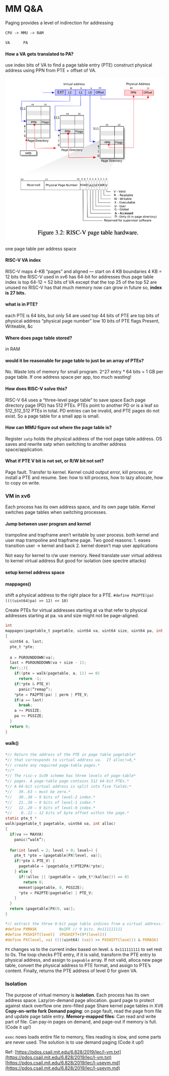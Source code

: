 # MM Q&A

Paging provides a level of indirection for addressing 

`CPU -> MMU -> RAM` 

   `VA      PA`

#### How a VA gets translated to PA?

use index bits of VA to find a page table entry \(PTE\) construct physical address using PPN from PTE + offset of VA.

![](../.gitbook/assets/image%20%2838%29.png)

one page table per address space

#### RISC-V VA index

RISC-V maps 4-KB “pages” and aligned — start on 4 KB boundaries 4 KB = 12 bits the RISC-V used in xv6 has 64-bit for addresses thus page table index is top 64-12 = 52 bits of VA except that the top 25 of the top 52 are unused no RISC-V has that much memory now can grow in future so, **index is 27 bits.**

#### what is in PTE?

each PTE is 64 bits, but only 54 are used top 44 bits of PTE are top bits of physical address “physical page number” low 10 bits of PTE flags Present, Writeable, &c

#### Where does page table stored?

in RAM

#### would it be reasonable for page table to just be an array of PTEs?

No. Waste lots of memory for small program. 2^27 entry \* 64 bits = 1 GB per page table. If one address space per app, too much wasting!

#### How does RISC-V solve this?

RISC-V 64 uses a “three-level page table” to save space Each page directory page \(PD\) has 512 PTEs. PTEs point to another PD or is a leaf so 512_512_512 PTEs in total. PD entries can be invalid, and PTE pages do not exist. So a page table for a small app is small.

#### How can MMU figure out where the page table is?

Register `satp` holds the physical address of the root page table address. OS saves and rewrite satp when switching to another address space/application.

#### What if PTE V bit is not set, or R/W bit not set?

Page fault. Transfer to kernel. Kernel could output error, kill process, or install a PTE and resume. See: how to kill process, how to lazy allocate, how to copy on write.

### VM in xv6

Each process has its own address space, and its own page table. Kernel switches page tables when switching processes.

#### Jump between user program and kernel

trampoline and trapframe aren’t writable by user process. both kernel and user map trampoline and trapframe page. Two good reasons: 1. eases transition user -&gt; kernel and back 2. kernel doesn’t map user applications

Not easy for kernel to r/w user memory. Need translate user virtual address to kernel virtual address But good for isolation \(see spectre attacks\)

#### setup kernel address space

#### mappages\(\)

shift a physical address to the right place for a PTE. `#define PA2PTE(pa) ((((uint64)pa) >> 12) << 10)`

Create PTEs for virtual addresses starting at va that refer to physical addresses starting at pa. va and size might not be page-aligned.

```c
int
mappages(pagetable_t pagetable, uint64 va, uint64 size, uint64 pa, int perm)
{
  uint64 a, last;
  pte_t *pte;

  a = PGROUNDDOWN(va);
  last = PGROUNDDOWN(va + size - 1);
  for(;;){
    if((pte = walk(pagetable, a, 1)) == 0)
      return -1;
    if(*pte & PTE_V)
      panic(“remap”);
    *pte = PA2PTE(pa) | perm | PTE_V;
    if(a == last)
      break;
    a += PGSIZE;
    pa += PGSIZE;
  }
  return 0;
}
```

#### walk\(\)

```c
*// Return the address of the PTE in page table pagetable*
*// that corresponds to virtual address va.  If alloc!=0,*
*// create any required page-table pages.*
*//*
*// The risc-v Sv39 scheme has three levels of page-table*
*// pages. A page-table page contains 512 64-bit PTEs.*
*// A 64-bit virtual address is split into five fields:*
*//   39..63 — must be zero.*
*//   30..38 — 9 bits of level-2 index.*
*//   21..39 — 9 bits of level-1 index.*
*//   12..20 — 9 bits of level-0 index.*
*//    0..12 — 12 bits of byte offset within the page.*
static pte_t *
walk(pagetable_t pagetable, uint64 va, int alloc)
{
  if(va >= MAXVA)
    panic(“walk”);

  for(int level = 2; level > 0; level—) {
    pte_t *pte = &pagetable[PX(level, va)];
    if(*pte & PTE_V) {
      pagetable = (pagetable_t)PTE2PA(*pte);
    } else {
      if(!alloc || (pagetable = (pde_t*)kalloc()) == 0)
        return 0;
      memset(pagetable, 0, PGSIZE);
      *pte = PA2PTE(pagetable) | PTE_V;
    }
  }
  return &pagetable[PX(0, va)];
}
```

```c
*// extract the three 9-bit page table indices from a virtual address.*
#define PXMASK          0x1FF // 9 bits. 0x111111111
#define PXSHIFT(level)  (PGSHIFT+(9*(level)))
#define PX(level, va) ((((uint64) (va)) >> PXSHIFT(level)) & PXMASK)
```

`PX` changes va to the current index based on level. `& 0x111111111` to set rest to 0s. The loop checks PTE entry, if it is valid, transform the PTE entry to physical address, and assign to `pageable` array. If not valid, alloca new page table, convert the physical address to PTE format, and assign to PTE’s content. Finally, returns the PTE address of level 0 for given VA.

### Isolation

The purpose of virtual memory is **isolation**. Each process has its own address space. Lazy/on-demand page allocation. guard page to protect against stack overflow one zero-filled page Share kernel page tables in XV6 **Copy-on-write fork** **Demand paging**: on page fault, read the page from file and update page table entry. **Memory-mapped files**: Can read and write part of file. Can pay-in pages on demand, and page-out if memory is full. \(Code it up!\)

`exec` nows loads entire file to memory, files reading is slow, and some parts are never used. The solution is to use demand paging \(Code it up!\)

Ref: [https://pdos.csail.mit.edu/6.828/2019/lec/l-vm.txt](https://pdos.csail.mit.edu/6.828/2019/lec/l-vm.txt) [https://pdos.csail.mit.edu/6.828/2019/lec/l-usevm.md](https://pdos.csail.mit.edu/6.828/2019/lec/l-usevm.md)

